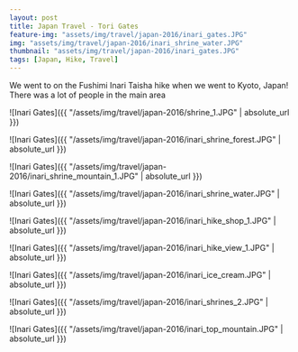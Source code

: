 ```yaml
---
layout: post
title: Japan Travel - Tori Gates
feature-img: "assets/img/travel/japan-2016/inari_gates.JPG"
img: "assets/img/travel/japan-2016/inari_shrine_water.JPG"
thumbnail: "assets/img/travel/japan-2016/inari_gates.JPG"
tags: [Japan, Hike, Travel]
---
```


We went to on the Fushimi Inari Taisha hike when we went to Kyoto, Japan!
There was a lot of people in the main area

![Inari Gates]({{ "/assets/img/travel/japan-2016/shrine_1.JPG" | absolute_url }})

![Inari Gates]({{ "/assets/img/travel/japan-2016/inari_shrine_forest.JPG" | absolute_url }})

![Inari Gates]({{ "/assets/img/travel/japan-2016/inari_shrine_mountain_1.JPG" | absolute_url }})



![Inari Gates]({{ "/assets/img/travel/japan-2016/inari_shrine_water.JPG" | absolute_url }})



![Inari Gates]({{ "/assets/img/travel/japan-2016/inari_hike_shop_1.JPG" | absolute_url }})



![Inari Gates]({{ "/assets/img/travel/japan-2016/inari_hike_view_1.JPG" | absolute_url }})



![Inari Gates]({{ "/assets/img/travel/japan-2016/inari_ice_cream.JPG" | absolute_url }})


![Inari Gates]({{ "/assets/img/travel/japan-2016/inari_shrines_2.JPG" | absolute_url }})


![Inari Gates]({{ "/assets/img/travel/japan-2016/inari_top_mountain.JPG" | absolute_url }})

